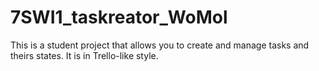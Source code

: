 # 7SWI1_taskreator_WoMol
This is a student project that allows you to create and manage tasks and theirs states. It is in Trello-like style.
